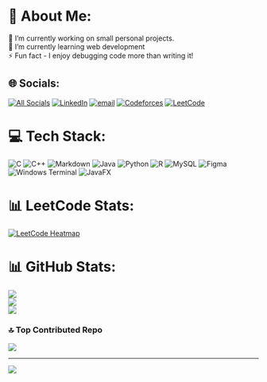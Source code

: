 # 💫 About Me:
🔭 I’m currently working on small personal projects.<br>🌱 I’m currently learning web development<br>⚡ Fun fact - I enjoy debugging code more than writing it!


## 🌐 Socials:
[![All Socials](https://img.shields.io/badge/All%20Socials-4BC3F7?logo=github&logoColor=white)](https://ujjval-dargar.github.io/Social-Links-Page/)
[![LinkedIn](https://img.shields.io/badge/LinkedIn-%230077B5.svg?logo=linkedin&logoColor=white)](https://linkedin.com/in/ujjval-dargar-4b931b347) 
[![email](https://img.shields.io/badge/Email-D14836?logo=gmail&logoColor=white)](mailto:ujjval23564@iiitd.ac.in) 
[![Codeforces](https://img.shields.io/badge/Codeforces-1f8acb?logo=codeforces&logoColor=white)](https://codeforces.com/profile/Dynamic_UD)
[![LeetCode](https://img.shields.io/badge/LeetCode-%23FFA116.svg?logo=leetcode&logoColor=white)](https://leetcode.com/u/UD_/)

# 💻 Tech Stack:
![C](https://img.shields.io/badge/c-%2300599C.svg?style=for-the-badge&logo=c&logoColor=white) 
![C++](https://img.shields.io/badge/c++-%2300599C.svg?style=for-the-badge&logo=c%2B%2B&logoColor=white) 
![Markdown](https://img.shields.io/badge/markdown-%23000000.svg?style=for-the-badge&logo=markdown&logoColor=white) 
![Java](https://img.shields.io/badge/java-%23ED8B00.svg?style=for-the-badge&logo=openjdk&logoColor=white) 
![Python](https://img.shields.io/badge/python-3670A0?style=for-the-badge&logo=python&logoColor=ffdd54) 
![R](https://img.shields.io/badge/r-%23276DC3.svg?style=for-the-badge&logo=r&logoColor=white) 
![MySQL](https://img.shields.io/badge/mysql-4479A1.svg?style=for-the-badge&logo=mysql&logoColor=white) 
![Figma](https://img.shields.io/badge/figma-%23F24E1E.svg?style=for-the-badge&logo=figma&logoColor=white)  
![Windows Terminal](https://img.shields.io/badge/Windows%20Terminal-%234D4D4D.svg?style=for-the-badge&logo=windows-terminal&logoColor=white) 
![JavaFX](https://img.shields.io/badge/javafx-%23FF0000.svg?style=for-the-badge&logo=javafx&logoColor=white)

# 📊 LeetCode Stats:

[![LeetCode Heatmap](https://leetcard.jacoblin.cool/UD_?ext=heatmap&theme=dark)](https://leetcode.com/u/UD_/)


# 📊 GitHub Stats:
![](https://github-readme-stats.vercel.app/api?username=Ujjval-Dargar&theme=blue-green&hide_border=false&include_all_commits=true&count_private=true)<br/>
![](https://nirzak-streak-stats.vercel.app/?user=Ujjval-Dargar&theme=blue-green&hide_border=false)<br/>
![](https://github-readme-stats.vercel.app/api/top-langs/?username=Ujjval-Dargar&theme=blue-green&hide_border=false&include_all_commits=true&count_private=true&layout=compact)

### 🔝 Top Contributed Repo
![](https://github-contributor-stats.vercel.app/api?username=Ujjval-Dargar&limit=5&theme=monokai&combine_all_yearly_contributions=true)

---
[![](https://visitcount.itsvg.in/api?id=Ujjval-Dargar&icon=0&color=0)](https://visitcount.itsvg.in)
